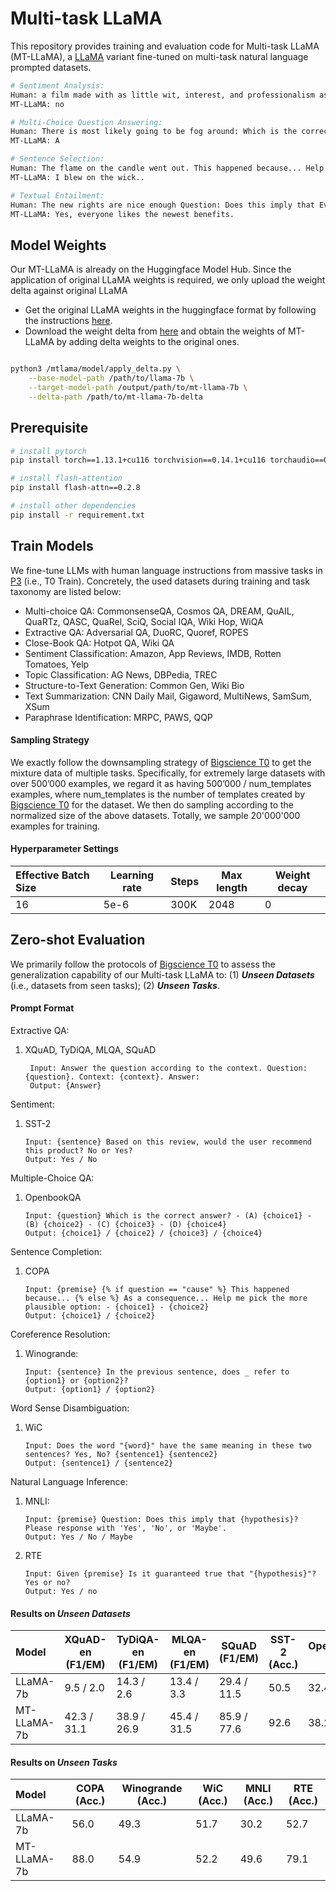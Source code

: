 # Multi-task LLaMA
This repository provides training and evaluation code for Multi-task LLaMA (MT-LLaMA), a [LLaMA](https://github.com/facebookresearch/llama) variant fine-tuned on multi-task natural language prompted datasets.
                                                                                                 
```bash
# Sentiment Analysis:
Human: a film made with as little wit, interest, and professionalism as artistically possible for a slummy hollywood caper flick. Based on this review, would the user recommend this product? No or Yes?
MT-LLaMA: no

# Multi-Choice Question Answering:
Human: There is most likely going to be fog around: Which is the correct answer? - (A) a marsh - (B) a tundra - (C) the plains - (D) a desert
MT-LLaMA: A

# Sentence Selection:
Human: The flame on the candle went out. This happened because... Help me pick the more plausible option: - I blew on the wick.. - I put a match to the wick.
MT-LLaMA: I blew on the wick..

# Textual Entailment:
Human: The new rights are nice enough Question: Does this imply that Everyone really likes the newest benefits ? Please response with 'Yes', 'No', or 'Maybe'.
MT-LLaMA: Yes, everyone likes the newest benefits.
```                                                                                                 
                                                                                                 
## Model Weights
Our MT-LLaMA is already on the Huggingface Model Hub. Since the application of original LLaMA weights is required, we only upload the weight delta against original LLaMA 
* Get the original LLaMA weights in the huggingface format by following the instructions [here](https://huggingface.co/docs/transformers/main/model_doc/llama).
* Download the weight delta from [here]() and obtain the weights of MT-LLaMA by adding delta weights to the original ones.
```bash

python3 /mtlama/model/apply_delta.py \
    --base-model-path /path/to/llama-7b \
    --target-model-path /output/path/to/mt-llama-7b \
    --delta-path /path/to/mt-llama-7b-delta
```
                                        
## Prerequisite
```bash
# install pytorch
pip install torch==1.13.1+cu116 torchvision==0.14.1+cu116 torchaudio==0.13.1 --extra-index-url https://download.pytorch.org/whl/cu116

# install flash-attention
pip install flash-attn==0.2.8

# install other dependencies
pip install -r requirement.txt
```
                                        
## Train Models
We fine-tune LLMs with human language instructions from massive tasks in [P3](https://huggingface.co/datasets/bigscience/P3) (i.e., T0 Train). Concretely, the used datasets during training and task taxonomy are listed below:
* Multi-choice QA: CommonsenseQA, Cosmos QA, DREAM, QuAIL, QuaRTz, QASC, QuaRel, SciQ, Social IQA, Wiki Hop, WiQA  
* Extractive QA: Adversarial QA, DuoRC, Quoref, ROPES  
* Close-Book QA: Hotpot QA, Wiki QA  
* Sentiment Classification: Amazon, App Reviews, IMDB, Rotten Tomatoes, Yelp  
* Topic Classification: AG News, DBPedia, TREC  
* Structure-to-Text Generation: Common Gen, Wiki Bio  
* Text Summarization: CNN Daily Mail, Gigaword, MultiNews, SamSum, XSum  
* Paraphrase Identification: MRPC, PAWS, QQP  

#### Sampling Strategy
We exactly follow the downsampling strategy of [Bigscience T0](https://openreview.net/forum?id=9Vrb9D0WI4) to get the mixture data of multiple tasks. 
Specifically, for extremely large datasets with over 500’000 examples, we regard it as having 500’000 / num_templates examples, where num_templates is the number of templates created by [Bigscience T0](https://openreview.net/forum?id=9Vrb9D0WI4) for the dataset.
We then do sampling according to the normalized size of the above datasets. 
Totally, we sample 20'000'000 examples for training.  


                                                                              
#### Hyperparameter Settings
| Effective Batch Size | Learning rate | Steps | Max length | Weight decay |
| :--- | --- | --- | --- | --- |
| 16 | 5e-6 | 300K | 2048 | 0 |                                                                              
                                                                              
                                          
## Zero-shot Evaluation
We primarily follow the protocols of [Bigscience T0](https://openreview.net/forum?id=9Vrb9D0WI4) to assess the generalization capability of our Multi-task LLaMA to: (1) _**Unseen Datasets**_ (i.e., datasets from seen tasks); (2) _**Unseen Tasks**_.
                                                     
#### Prompt Format                                                     
Extractive QA:

1. XQuAD, TyDiQA, MLQA, SQuAD
   ```angular2html
    Input: Answer the question according to the context. Question: {question}. Context: {context}. Answer:
    Output: {Answer}
   ```

Sentiment:

1. SST-2
   ```angular2html
   Input: {sentence} Based on this review, would the user recommend this product? No or Yes?
   Output: Yes / No
   ```
Multiple-Choice QA:

1. OpenbookQA
   ```angular2html
   Input: {question} Which is the correct answer? - (A) {choice1} - (B) {choice2} - (C) {choice3} - (D) {choice4}
   Output: {choice1} / {choice2} / {choice3} / {choice4}
   ```
Sentence Completion:

1. COPA
   ```angular2html
   Input: {premise} {% if question == "cause" %} This happened because... {% else %} As a consequence... Help me pick the more plausible option: - {choice1} - {choice2}
   Output: {choice1} / {choice2}
   ```
Coreference Resolution:
1. Winogrande:
   ```angular2html    
   Input: {sentence} In the previous sentence, does _ refer to {option1} or {option2}?
   Output: {option1} / {option2}
   ```
Word Sense Disambiguation:
1. WiC
   ```angular2html
   Input: Does the word "{word}" have the same meaning in these two sentences? Yes, No? {sentence1} {sentence2}
   Output: {sentence1} / {sentence2}
   ```
Natural Language Inference:

1. MNLI:
   ```angular2html
   Input: {premise} Question: Does this imply that {hypothesis}? Please response with 'Yes', 'No', or 'Maybe'.
   Output: Yes / No / Maybe
   ```
2. RTE
   ```angular2html  
   Input: Given {premise} Is it guaranteed true that "{hypothesis}"? Yes or no?
   Output: Yes / no
   ```
#### Results on _Unseen Datasets_

| Model       | XQuAD-en (F1/EM) | TyDiQA-en (F1/EM) | MLQA-en (F1/EM) | SQuAD (F1/EM) | SST-2 (Acc.) | OpenbookQA (Acc.) |
|:------------|------------------|-------------------|-----------------|---------------|--------------|-------------------|
| LLaMA-7b    | 9.5 / 2.0        | 14.3 / 2.6        | 13.4 / 3.3      | 29.4 / 11.5   | 50.5         | 32.4              |
| MT-LLaMA-7b | 42.3 / 31.1      | 38.9 / 26.9       | 45.4 / 31.5     | 85.9 / 77.6   | 92.6         | 38.2              |
#### Results on _Unseen Tasks_                                                     
| Model       | COPA (Acc.) | Winogrande (Acc.)  | WiC (Acc.) | MNLI (Acc.) | RTE (Acc.) |
|:------------|-------------|--------------------|------------|-------------|------------|
| LLaMA-7b    | 56.0        | 49.3               | 51.7       | 30.2        | 52.7       |
| MT-LLaMA-7b | 88.0        | 54.9               | 52.2       | 49.6        | 79.1       |
